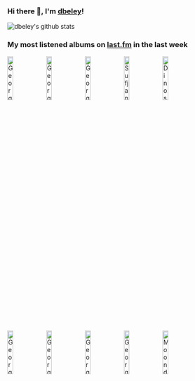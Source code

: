 ### Hi there 👋, I'm [dbeley](https://dbeley.ovh/en)!

![dbeley's github stats](https://github-readme-stats.vercel.app/api?username=dbeley)

### My most listened albums on [last.fm](https://www.last.fm/user/d_beley) in the last week

[<img src='https://lastfm.freetls.fastly.net/i/u/300x300/9ff10d1ee2cd01c6786ae788447282f8.jpg' width='16%' height='16%' alt='Georges Brassens - Georges Brassens Interprète Ses Dernières Compositions N°2'>](https://www.last.fm/music/georges%2bbrassens/georges%2bbrassens%2binterpr%25c3%25a8te%2bses%2bderni%25c3%25a8res%2bcompositions%2bn%25c2%25b02)&nbsp;
[<img src='https://lastfm.freetls.fastly.net/i/u/300x300/3f4d74efbb414b64cb3908e3b6ce15b9.jpg' width='16%' height='16%' alt='Georges Brassens - Georges Brassens sa guitare et les rythmes n°3'>](https://www.last.fm/music/georges%2bbrassens/georges%2bbrassens%2bsa%2bguitare%2bet%2bles%2brythmes%2bn%25c2%25b03)&nbsp;
[<img src='https://lastfm.freetls.fastly.net/i/u/300x300/c2f9121019b8665666ee6f05ab534d5b.jpg' width='16%' height='16%' alt='Georges Brassens - Georges Brassens chante les chansons poétiques (et souvent gaillardes) N°1'>](https://www.last.fm/music/georges%2bbrassens/georges%2bbrassens%2bchante%2bles%2bchansons%2bpo%25c3%25a9tiques%2b%2528et%2bsouvent%2bgaillardes%2529%2bn%25c2%25b01)&nbsp;
[<img src='https://lastfm.freetls.fastly.net/i/u/300x300/2edc47e1034b58d483d62b5683f2e068.jpg' width='16%' height='16%' alt='Sufjan Stevens - A Beginners Mind'>](https://www.last.fm/music/sufjan%2bstevens/a%2bbeginner%2527s%2bmind)&nbsp;
[<img src='https://lastfm.freetls.fastly.net/i/u/300x300/b9cd2f99bd5b53c06a262fe8046cd2cf.jpg' width='16%' height='16%' alt='Dinosaur Jr. - Sweep It Into Space'>](https://www.last.fm/music/dinosaur%2bjr./sweep%2bit%2binto%2bspace)&nbsp;
<br>
[<img src='https://lastfm.freetls.fastly.net/i/u/300x300/e7320a5d61a8bf8959cb36be838bf0ba.jpg' width='16%' height='16%' alt='Georges Brassens - George Brassens IX (N°11) Supplique pour être enterré à la plage de Sète'>](https://www.last.fm/music/georges%2bbrassens/george%2bbrassens%2bix%2b%2528n%25c2%25b011%2529%2bsupplique%2bpour%2b%25c3%25aatre%2benterr%25c3%25a9%2b%25c3%25a0%2bla%2bplage%2bde%2bs%25c3%25a8te)&nbsp;
[<img src='https://lastfm.freetls.fastly.net/i/u/300x300/e00396d34631f8d1ad5507093254bce7.jpg' width='16%' height='16%' alt='Georges Brassens - Georges Brassens Et Sa Guitare Accompagné Par Pierre Nicolas N°5'>](https://www.last.fm/music/georges%2bbrassens/georges%2bbrassens%2bet%2bsa%2bguitare%2baccompagn%25c3%25a9%2bpar%2bpierre%2bnicolas%2bn%25c2%25b05)&nbsp;
[<img src='https://lastfm.freetls.fastly.net/i/u/300x300/34ce7b1d13784add8c7f791416a0e3d4.jpg' width='16%' height='16%' alt='Georges Brassens - Brassens Et Le Jazz'>](https://www.last.fm/music/georges%2bbrassens/brassens%2bet%2ble%2bjazz)&nbsp;
[<img src='https://lastfm.freetls.fastly.net/i/u/300x300/e19056e25c134292b25f2ab080458049.jpg' width='16%' height='16%' alt='Georges Brassens - Je Me Suis Fait Tout Petit-Volume 4'>](https://www.last.fm/music/georges%2bbrassens/je%2bme%2bsuis%2bfait%2btout%2bpetit-volume%2b4)&nbsp;
[<img src='https://lastfm.freetls.fastly.net/i/u/300x300/6f2c4bbd04004ea3ab38f8acb05f2626.png' width='16%' height='16%' alt='Moondog - Hart Songs'>](https://www.last.fm/music/moondog/h%2527art%2bsongs)&nbsp;
<br>
